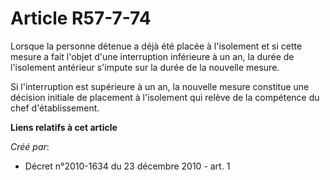 # Article R57-7-74

Lorsque la personne détenue a déjà été placée à l'isolement et si cette mesure a fait l'objet d'une interruption inférieure à
un an, la durée de l'isolement antérieur s'impute sur la durée de la nouvelle mesure. 

Si l'interruption est supérieure à un an, la nouvelle mesure constitue une décision initiale de placement à l'isolement qui
relève de la compétence du chef d'établissement.

**Liens relatifs à cet article**

_Créé par_:

  - Décret n°2010-1634 du 23 décembre 2010 - art. 1
